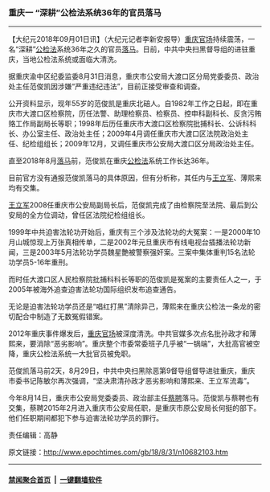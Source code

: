 ### 重庆一 “深耕”公检法系统36年的官员落马
------------------------

<p>【大纪元2018年09月01日讯】（大纪元记者李新安报导）<a href="http://www.epochtimes.com/gb/tag/%E9%87%8D%E5%BA%86%E5%AE%98%E5%9C%BA.html">重庆官场</a>持续震荡，一名“深耕”<a href="http://www.epochtimes.com/gb/tag/%E5%85%AC%E6%A3%80%E6%B3%95.html">公检法</a>系统36年之久的官员<a href="http://www.epochtimes.com/gb/tag/%E8%90%BD%E9%A9%AC.html">落马</a>。日前，中共中央扫黑督导组的进驻重庆，当地公检法系统或面临大清洗。</p>
<p>据重庆渝中区纪委监委8月31日消息，重庆市公安局大渡口区分局党委委员、政治处主任范俊凯因涉嫌“严重违纪违法”，目前正接受审查和调查。</p>
<p>公开资料显示，现年55岁的范俊凯是重庆北碚人。自1982年工作之日起，即在重庆市大渡口区检察院，历任法警、助理检察员、检察员、控申科副科长、反贪污贿赂工作局副局长等职；1998年后历任重庆市大渡口区检察院批捕科长、公诉科科长、办公室主任、政治处主任；2009年4月调任重庆市大渡口区法院政治处主任、纪检组组长；2009年12月，又调任重庆市公安局大渡口区分局政治处主任。</p>
<p>直至2018年8月<a href="http://www.epochtimes.com/gb/tag/%E8%90%BD%E9%A9%AC.html">落马</a>前，范俊凯在重庆<a href="http://www.epochtimes.com/gb/tag/%E5%85%AC%E6%A3%80%E6%B3%95.html">公检法</a>系统工作长达36年。</p>
<p>目前官方没有通报范俊凯落马的具体原因，但有分析称，其任内与<a href="http://www.epochtimes.com/gb/tag/%E7%8E%8B%E7%AB%8B%E5%86%9B.html">王立军</a>、薄熙来均有交集。</p>
<p><a href="http://www.epochtimes.com/gb/tag/%E7%8E%8B%E7%AB%8B%E5%86%9B.html">王立军</a>2008任重庆市公安局副局长后，范俊凯完成了由检察院至法院、最后到公安局的全方位调动，曾任区法院纪检组组长。</p>
<p>1999年中共迫害法轮功开始后，重庆有三个涉及法轮功的大冤案：一是2000年10月山城惊现上万张真相传单，二是2002年元旦重庆市有线电视台插播法轮功新闻，三是2003年5月法轮功学员魏星艶被警察强奸案。三案中集体重判15名法轮功学员5-16年重刑。</p>
<p>而时任大渡口区人民检察院批捕科科长等职的范俊凯是冤案的主要责任人之一，于2005年被海外追查迫害法轮功国际组织发布追查通告。</p>
<p>无论是迫害法轮功学员还是“唱红打黑”清除异己，薄熙来在重庆公检法一条龙的密切配合中制造了无数冤假错案。</p>
<p>2012年重庆事件爆发后，<a href="http://www.epochtimes.com/gb/tag/%E9%87%8D%E5%BA%86%E5%AE%98%E5%9C%BA.html">重庆官场</a>被深度清洗。中共官媒多次点名批孙政才和薄熙来，要消除“恶劣影响”。重庆整个市委常委班子几乎被“一锅端”，大批高官被空降，重庆公检法系统一大批官员被免职。</p>
<p>范俊凯落马前2天，8月29日，中共中央扫黑除恶第9督导组督导进驻重庆，重庆市委书记陈敏尔再次强调，“坚决肃清孙政才恶劣影响和薄熙来、王立军流毒”。</p>
<p>今年8月14日，重庆市公安局党委委员、政治部主任<a href="http://www.epochtimes.com/gb/tag/%E8%94%A1%E8%81%98.html">蔡聘</a>落马。范俊凯与蔡聘也有交集，蔡聘2015年2月进入重庆市公安局任职，是重庆市原公安局长何挺的部下。他们任职期间都犯下参与迫害法轮功学员的罪行。</p>
<p>责任编辑：高静</p>

原文链接：http://www.epochtimes.com/gb/18/8/31/n10682103.htm


------------------------
#### [禁闻聚合首页](https://github.com/gfw-breaker/banned-news/blob/master/README.md) &nbsp;|&nbsp;  [一键翻墙软件](https://github.com/gfw-breaker/nogfw/blob/master/README.md)